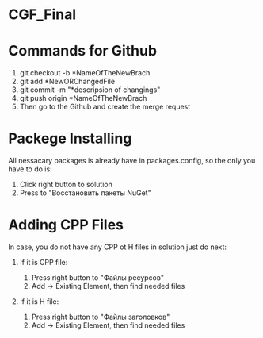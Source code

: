# CGF_Final

# Commands for Github

1. git checkout -b *NameOfTheNewBrach
2. git add *NewORChangedFile
3. git commit -m "*descripsion of changings"
4. git push origin *NameOfTheNewBrach
5. Then go to the Github and create the merge request

# Packege Installing 

All nessacary packages is already have in packages.config, so the only you have to do is:

1. Click right button to solution
2. Press to "Восстановить пакеты NuGet"

# Adding CPP Files

In case, you do not have any CPP ot H files in solution just do next:

1. If it is CPP file:
   1. Press right button to "Файлы ресурсов"
   2. Add -> Existing Element, then find needed files

2. If it is H file:
   1. Press right button to "Файлы заголовков"
   2. Add -> Existing Element, then find needed files
